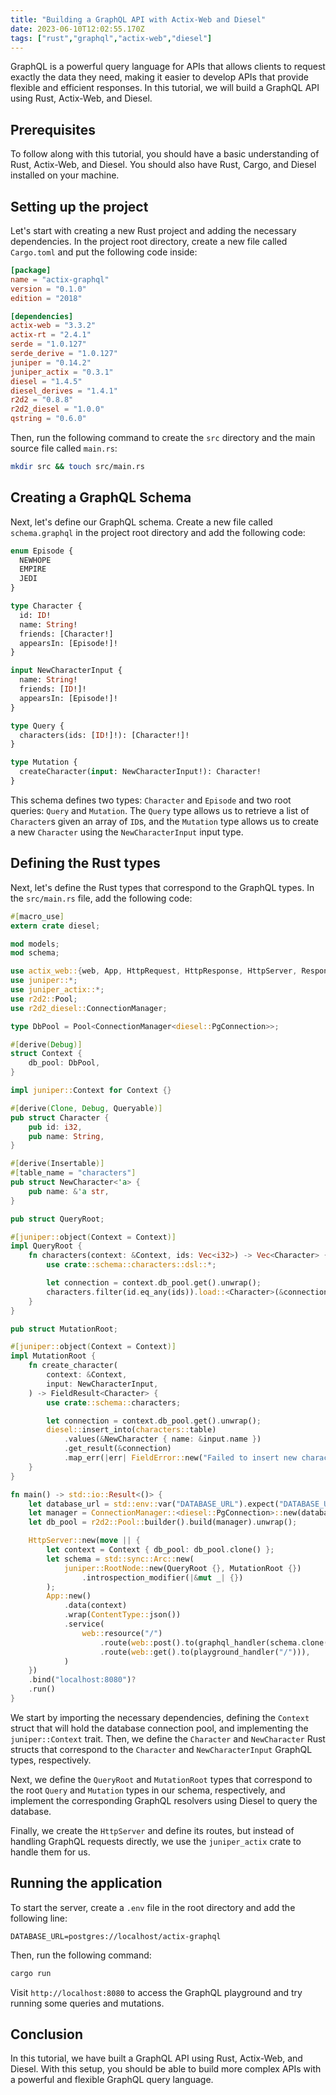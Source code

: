 ```yaml
---
title: "Building a GraphQL API with Actix-Web and Diesel"
date: 2023-06-10T12:02:55.170Z
tags: ["rust","graphql","actix-web","diesel"]
---
```



GraphQL is a powerful query language for APIs that allows clients to request exactly the data they need, making it easier to develop APIs that provide flexible and efficient responses. In this tutorial, we will build a GraphQL API using Rust, Actix-Web, and Diesel.

## Prerequisites

To follow along with this tutorial, you should have a basic understanding of Rust, Actix-Web, and Diesel. You should also have Rust, Cargo, and Diesel installed on your machine.

## Setting up the project

Let's start with creating a new Rust project and adding the necessary dependencies. In the project root directory, create a new file called `Cargo.toml` and put the following code inside:

```toml
[package]
name = "actix-graphql"
version = "0.1.0"
edition = "2018"

[dependencies]
actix-web = "3.3.2"
actix-rt = "2.4.1"
serde = "1.0.127"
serde_derive = "1.0.127"
juniper = "0.14.2"
juniper_actix = "0.3.1"
diesel = "1.4.5"
diesel_derives = "1.4.1"
r2d2 = "0.8.8"
r2d2_diesel = "1.0.0"
qstring = "0.6.0"
```

Then, run the following command to create the `src` directory and the main source file called `main.rs`:

```bash
mkdir src && touch src/main.rs
```

## Creating a GraphQL Schema

Next, let's define our GraphQL schema. Create a new file called `schema.graphql` in the project root directory and add the following code:

```graphql
enum Episode {
  NEWHOPE
  EMPIRE
  JEDI
}

type Character {
  id: ID!
  name: String!
  friends: [Character!]
  appearsIn: [Episode!]!
}

input NewCharacterInput {
  name: String!
  friends: [ID!]!
  appearsIn: [Episode!]!
}

type Query {
  characters(ids: [ID!]!): [Character!]!
}

type Mutation {
  createCharacter(input: NewCharacterInput!): Character!
}
```

This schema defines two types: `Character` and `Episode` and two root queries: `Query` and `Mutation`. The `Query` type allows us to retrieve a list of `Character`s given an array of `ID`s, and the `Mutation` type allows us to create a new `Character` using the `NewCharacterInput` input type.

## Defining the Rust types

Next, let's define the Rust types that correspond to the GraphQL types. In the `src/main.rs` file, add the following code:

```rust
#[macro_use]
extern crate diesel;

mod models;
mod schema;

use actix_web::{web, App, HttpRequest, HttpResponse, HttpServer, Responder, Result};
use juniper::*;
use juniper_actix::*;
use r2d2::Pool;
use r2d2_diesel::ConnectionManager;

type DbPool = Pool<ConnectionManager<diesel::PgConnection>>;

#[derive(Debug)]
struct Context {
    db_pool: DbPool,
}

impl juniper::Context for Context {}

#[derive(Clone, Debug, Queryable)]
pub struct Character {
    pub id: i32,
    pub name: String,
}

#[derive(Insertable)]
#[table_name = "characters"]
pub struct NewCharacter<'a> {
    pub name: &'a str,
}

pub struct QueryRoot;

#[juniper::object(Context = Context)]
impl QueryRoot {
    fn characters(context: &Context, ids: Vec<i32>) -> Vec<Character> {
        use crate::schema::characters::dsl::*;

        let connection = context.db_pool.get().unwrap();
        characters.filter(id.eq_any(ids)).load::<Character>(&connection).unwrap()
    }
}

pub struct MutationRoot;

#[juniper::object(Context = Context)]
impl MutationRoot {
    fn create_character(
        context: &Context,
        input: NewCharacterInput,
    ) -> FieldResult<Character> {
        use crate::schema::characters;

        let connection = context.db_pool.get().unwrap();
        diesel::insert_into(characters::table)
            .values(&NewCharacter { name: &input.name })
            .get_result(&connection)
            .map_err(|err| FieldError::new("Failed to insert new character", graphql_value!({ "error": err.to_string() })))
    }
}

fn main() -> std::io::Result<()> {
    let database_url = std::env::var("DATABASE_URL").expect("DATABASE_URL must be set");
    let manager = ConnectionManager::<diesel::PgConnection>::new(database_url);
    let db_pool = r2d2::Pool::builder().build(manager).unwrap();

    HttpServer::new(move || {
        let context = Context { db_pool: db_pool.clone() };
        let schema = std::sync::Arc::new(
            juniper::RootNode::new(QueryRoot {}, MutationRoot {})
                .introspection_modifier(|&mut _| {})
        );
        App::new()
            .data(context)
            .wrap(ContentType::json())
            .service(
                web::resource("/")
                    .route(web::post().to(graphql_handler(schema.clone())))
                    .route(web::get().to(playground_handler("/"))),
            )
    })
    .bind("localhost:8080")?
    .run()
}
``` 

We start by importing the necessary dependencies, defining the `Context` struct that will hold the database connection pool, and implementing the `juniper::Context` trait. Then, we define the `Character` and `NewCharacter` Rust structs that correspond to the `Character` and `NewCharacterInput` GraphQL types, respectively. 

Next, we define the `QueryRoot` and `MutationRoot` types that correspond to the root `Query` and `Mutation` types in our schema, respectively, and implement the corresponding GraphQL resolvers using Diesel to query the database.

Finally, we create the `HttpServer` and define its routes, but instead of handling GraphQL requests directly, we use the `juniper_actix` crate to handle them for us.

## Running the application

To start the server, create a `.env` file in the root directory and add the following line:

```
DATABASE_URL=postgres://localhost/actix-graphql
```

Then, run the following command:

```bash
cargo run
```

Visit `http://localhost:8080` to access the GraphQL playground and try running some queries and mutations.

## Conclusion

In this tutorial, we have built a GraphQL API using Rust, Actix-Web, and Diesel. With this setup, you should be able to build more complex APIs with a powerful and flexible GraphQL query language.